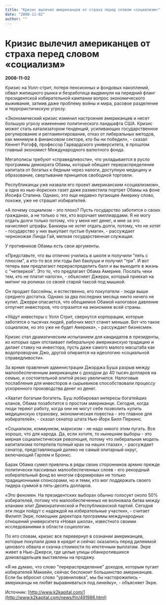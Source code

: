 ```yaml
---
title: "Кризис вылечил американцев от страха перед словом «социализм»"
date: "2008-11-02"
author: ""
---
```


# Кризис вылечил американцев от страха перед словом «социализм»

**2008-11-02** 

Кризис на Уолл-стрит, потеря пенсионных и фондовых накоплений, обвал жилищного рынка и безработица выдвинули на передний фланг президентской избирательной кампании вопрос экономического выживания, затмив даже проблему войны и мира, расовое разделение и террористическую угрозу.

«Экономический кризис изменил настроения американцев и несет большую угрозу изменению политического ландшафта США. Кризис может стать катализатором тенденций, усиливающих государственное регулирование и регламентирование, отказ от либеральных методов, как минимум в финансовом секторе, кто бы ни победил», - сказал Кеннет Рогофф, профессор Гарвардского университета, в прошлом главный экономист Международного валютного фонда.

Мегаполисы требуют «справедливости», что укладывается в русло программы демократа Обамы, который обещает перераспределение капитала от богатых к бедным через налоги, доступную медицину и образование, свертывание принципов свободной торговли.

Республиканцы уже назвали его проект американским «социализмом», а одна из нью-йоркских газет даже разместила портрет Обамы на фоне Иосифа Сталина. Однако, это еще недавно пугающее Америку слово, похоже, уже не страшит избирателей.

«А почему социализм - это плохо? Пусть государство заботится о своих гражданах, а не только о тех, кто ворочает миллиардами. Я не могу отдать долги только потому, что у меня нет денег, и мне за это начисляют штрафы. Банкиры не хотят отдать долги, потому, что не хотят - государство у них выкупает пустые бумаги», - рассуждает чернокожая Линда Гай, мелкая государственная служащая.

У противников Обамы есть свои аргументы.

«Представьте, что вы отлично учились в школе и получили "пять с плюсом", а кто-то все эти годы бил баклуши и получил "три". И вот теперь вам предлагают перераспределить балл и вы выходите в жизнь с "четверкой". Это то, что предлагает Обама Америке. Послать чеки тем, кто не платит налоги», - объясняет Джерри, который приехал на митинг на роликах со своей старой таксой под мышкой.

Он продает бассейны, и естественно, его покупатели - люди выше среднего достатка. Однако за два последних месяца никто ничего не купил. Джерри опасается, что обещаемое Обамой налоговое давление отпугнет инвесторов, что отразится на экономике всей страны.

«Уйдут инвесторы с Уолл Стрит, свернутся корпорации, которые заботятся о тысячах людей, рабочих мест станет меньше. Вот что такое социализм, но это уже не будет Америка», - рассуждает бизнесмен.

Кризис стал драматическим испытанием для кандидатов в президенты, из которых один отстаивает либеральную американскую традицию и делает ставку на инвестора, пусть даже самого малого масштаба как водопроводчик Джо, другой опирается на идеологию «социальной справедливости».

За время правления администрации Джорджа Буша разрыв между малообеспеченным американцем с доходом до 40 тысяч долларов на семью, и состоятельной элитой резко увеличился. Налоговые послабления для инвесторов и сырьевиков способствовали процессу ускоренного производства денег из денег.

«Хватит богатым богатеть. Буш лоббировал интересы богатейших кланов, Обама позаботится о простом американце. Сегодня, когда люди теряют работу, когда они не могут себе позволить купить медицинскую страховку, экономическая повестка - это главное для избирателей», - сказал сенатор штата Нью-Йорк Билл Перкинс.

«Социализм, коммунизм, марксизм - не надо никого этим пугать. Все хорошо, что для народа. Да, если хотите, то нынешние выборы - это мирная социалистическая революция, потому что либеральная модель капитализма потерпела полный крах на наших глазах», - рассуждает сенатор, представляющий далеко не самый элитарный округ, включающий Гарлем и Бронкс.

Барак Обама сумел привлечь в ряды своих сторонников армию прежде политически пассивных малообеспеченных слоев - его рекордный избирательный фонд во многом сформирован не только традиционными спонсорами, но и теми, кто мог поддержать своего лидера суммой в пять-десять долларов.

«Это феномен. На президентских выборах обычно голосует около 50% избирателей, потому что малообеспеченных не волновала битва между кланами элит Демократической и Республиканской партий. Сегодня эти люди пойдут с надеждой на избирательные участки», - считает Филипп Экре, помощник директора программы международных отношений университета «Новая школа», известного своими исследованиями в области социологии.

По его словам, кризис все перевернул в сознании американцев, которые покупали дома в кредит и сейчас оказались перед дилеммой ценового обвала и скачка стоимости по ипотечным выплатам. Экре живет в Нью-Джерси, где целые улицы обанкротившихся домовладельцев выставлены на продажу.

«Я не думаю, что слово "перераспределение" доходов, которым пугает избирателей Маккейн, сейчас беспокоит большинство американцев. Если бы вбросил слово "уравниловка", мы бы насторожились - американцы не любят выравниваться под линейку», - объясняет Экре.

Источник: [http://www.k2kapital.com/](http://www.k2kapital.com/news/fin/491986.html)